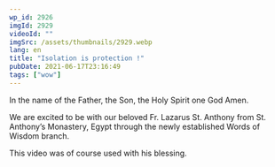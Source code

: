 ```yaml
---
wp_id: 2926
imgId: 2929
videoId: ""
imgSrc: /assets/thumbnails/2929.webp
lang: en
title: "Isolation is protection !"
pubDate: 2021-06-17T23:16:49
tags: ["wow"]
---
```


<p>In the name of the Father, the Son, the Holy Spirit one God Amen.</p>
<p>We are excited to be with our beloved Fr. Lazarus St. Anthony from St. Anthony&#8217;s Monastery, Egypt through the newly established Words of Wisdom branch.</p>
<p>This video was of course used with his blessing.</p>
<p>&nbsp;</p>
